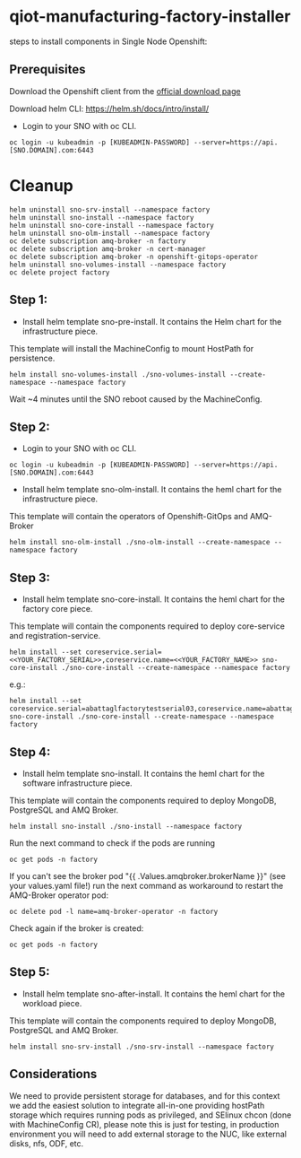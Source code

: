 # qiot-manufacturing-factory-installer

steps to install components in Single Node Openshift:

## Prerequisites

Download the Openshift client from the [official download page](https://access.redhat.com/downloads/content/290/ver=4.8/rhel---8/4.8.13/x86_64/product-software)

Download helm CLI: https://helm.sh/docs/intro/install/


- Login to your SNO with oc CLI.

```
oc login -u kubeadmin -p [KUBEADMIN-PASSWORD] --server=https://api.[SNO.DOMAIN].com:6443
```

# Cleanup

```
helm uninstall sno-srv-install --namespace factory
helm uninstall sno-install --namespace factory
helm uninstall sno-core-install --namespace factory
helm uninstall sno-olm-install --namespace factory
oc delete subscription amq-broker -n factory
oc delete subscription amq-broker -n cert-manager
oc delete subscription amq-broker -n openshift-gitops-operator
helm uninstall sno-volumes-install --namespace factory
oc delete project factory
```

## Step 1:
- Install helm template sno-pre-install. It contains the Helm chart for the infrastructure piece.

This template will install the MachineConfig to mount HostPath for persistence.

```
helm install sno-volumes-install ./sno-volumes-install --create-namespace --namespace factory
```

Wait ~4 minutes until the SNO reboot caused by the MachineConfig.

## Step 2:

- Login to your SNO with oc CLI.

```
oc login -u kubeadmin -p [KUBEADMIN-PASSWORD] --server=https://api.[SNO.DOMAIN].com:6443
```

- Install helm template sno-olm-install. It contains the heml chart for the infrastructure piece.

This template will contain the operators of Openshift-GitOps and AMQ-Broker

```
helm install sno-olm-install ./sno-olm-install --create-namespace --namespace factory
```

## Step 3:

- Install helm template sno-core-install. It contains the heml chart for the factory core piece.

This template will contain the components required to deploy core-service and registration-service.

```
helm install --set coreservice.serial=<<YOUR_FACTORY_SERIAL>>,coreservice.name=<<YOUR_FACTORY_NAME>> sno-core-install ./sno-core-install --create-namespace --namespace factory
```

e.g.:

```
helm install --set coreservice.serial=abattaglfactorytestserial03,coreservice.name=abattaglfactorytestname03 sno-core-install ./sno-core-install --create-namespace --namespace factory
```

## Step 4:

- Install helm template sno-install. It contains the heml chart for the software infrastructure piece.

This template will contain the components required to deploy MongoDB, PostgreSQL and AMQ Broker.

```
helm install sno-install ./sno-install --namespace factory
```

Run the next command to check if the pods are running

```
oc get pods -n factory
```

If you can't see the broker pod "{{ .Values.amqbroker.brokerName }}" (see your values.yaml file!) run the next command as workaround to restart the AMQ-Broker operator pod:

```
oc delete pod -l name=amq-broker-operator -n factory
```

Check again if the broker is created:
```
oc get pods -n factory
```

## Step 5:

- Install helm template sno-after-install. It contains the heml chart for the workload piece.

This template will contain the components required to deploy MongoDB, PostgreSQL and AMQ Broker.

```
helm install sno-srv-install ./sno-srv-install --namespace factory
```


## Considerations

We need to provide persistent storage for databases, and for this context we add the easiest solution to integrate all-in-one providing hostPath storage which requires running pods as privileged, and SElinux chcon (done with MachineConfig CR), please note this is just for testing, in production environment you will need to add external storage to the NUC, like external disks, nfs, ODF, etc.